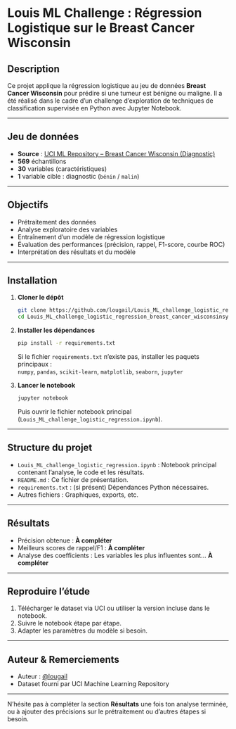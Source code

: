 # Louis ML Challenge : Régression Logistique sur le Breast Cancer Wisconsin

## Description

Ce projet applique la régression logistique au jeu de données **Breast Cancer Wisconsin** pour prédire si une tumeur est bénigne ou maligne. Il a été réalisé dans le cadre d’un challenge d’exploration de techniques de classification supervisée en Python avec Jupyter Notebook.

---

## Jeu de données

- **Source** : [UCI ML Repository – Breast Cancer Wisconsin (Diagnostic)](https://archive.ics.uci.edu/ml/datasets/Breast+Cancer+Wisconsin+(Diagnostic))
- **569** échantillons
- **30** variables (caractéristiques)
- **1** variable cible : diagnostic (`bénin` / `malin`)

---

## Objectifs

- Prétraitement des données
- Analyse exploratoire des variables
- Entraînement d’un modèle de régression logistique
- Évaluation des performances (précision, rappel, F1-score, courbe ROC)
- Interprétation des résultats et du modèle

---

## Installation

1. **Cloner le dépôt**

   ```bash
   git clone https://github.com/lougail/Louis_ML_challenge_logistic_regression_breast_cancer_wisconsinsymmetrical-enigma.git
   cd Louis_ML_challenge_logistic_regression_breast_cancer_wisconsinsymmetrical-enigma
   ```

2. **Installer les dépendances**

   ```bash
   pip install -r requirements.txt
   ```

   Si le fichier `requirements.txt` n’existe pas, installer les paquets principaux :  
   `numpy`, `pandas`, `scikit-learn`, `matplotlib`, `seaborn`, `jupyter`

3. **Lancer le notebook**

   ```bash
   jupyter notebook
   ```

   Puis ouvrir le fichier notebook principal (`Louis_ML_challenge_logistic_regression.ipynb`).

---

## Structure du projet

- `Louis_ML_challenge_logistic_regression.ipynb` : Notebook principal contenant l’analyse, le code et les résultats.
- `README.md` : Ce fichier de présentation.
- `requirements.txt` : (si présent) Dépendances Python nécessaires.
- Autres fichiers : Graphiques, exports, etc.

---

## Résultats

- Précision obtenue : **À compléter**
- Meilleurs scores de rappel/F1 : **À compléter**
- Analyse des coefficients : Les variables les plus influentes sont... **À compléter**

---

## Reproduire l’étude

1. Télécharger le dataset via UCI ou utiliser la version incluse dans le notebook.
2. Suivre le notebook étape par étape.
3. Adapter les paramètres du modèle si besoin.

---

## Auteur & Remerciements

- Auteur : [@lougail](https://github.com/lougail)
- Dataset fourni par UCI Machine Learning Repository

---

N’hésite pas à compléter la section **Résultats** une fois ton analyse terminée, ou à ajouter des précisions sur le prétraitement ou d’autres étapes si besoin.
